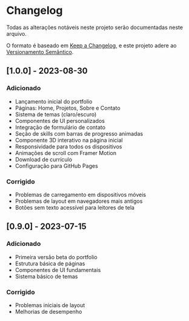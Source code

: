 # Changelog

Todas as alterações notáveis neste projeto serão documentadas neste arquivo.

O formato é baseado em [Keep a Changelog](https://keepachangelog.com/pt-BR/1.0.0/),
e este projeto adere ao [Versionamento Semântico](https://semver.org/lang/pt-BR/).

## [1.0.0] - 2023-08-30

### Adicionado
- Lançamento inicial do portfolio
- Páginas: Home, Projetos, Sobre e Contato
- Sistema de temas (claro/escuro)
- Componentes de UI personalizados
- Integração de formulário de contato
- Seção de skills com barras de progresso animadas
- Componente 3D interativo na página inicial
- Responsividade para todos os dispositivos
- Animações de scroll com Framer Motion
- Download de currículo
- Configuração para GitHub Pages

### Corrigido
- Problemas de carregamento em dispositivos móveis
- Problemas de layout em navegadores mais antigos
- Botões sem texto acessível para leitores de tela

## [0.9.0] - 2023-07-15

### Adicionado
- Primeira versão beta do portfolio
- Estrutura básica de páginas
- Componentes de UI fundamentais
- Sistema básico de temas

### Corrigido
- Problemas iniciais de layout
- Melhorias de desempenho